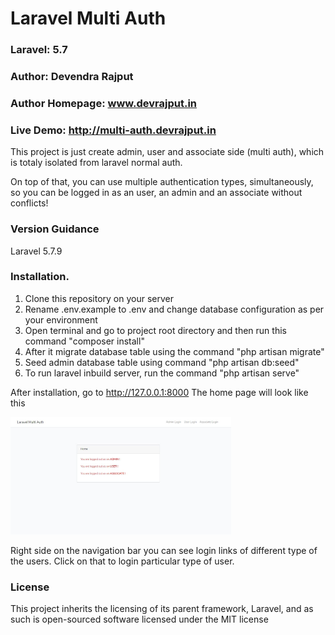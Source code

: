 # Laravel Multi Auth

### Laravel: 5.7

### Author: Devendra Rajput

### Author Homepage: www.devrajput.in

### Live Demo: http://multi-auth.devrajput.in

This project is just create admin, user and associate side (multi auth), which is totaly isolated from laravel normal auth.

On top of that, you can use multiple authentication types, simultaneously, so you can be logged in as an user, an admin and an associate without conflicts!

### Version Guidance

Laravel 5.7.9

### Installation.

1. Clone this repository on your server
2. Rename .env.example to .env and change database configuration as per your environment
3. Open terminal and go to project root directory and then run this command "composer install"
4. After it migrate  database table using the command "php artisan migrate"
5. Seed admin database table using command "php artisan db:seed"
6. To run laravel inbuild server, run the command "php artisan serve"

After installation, go to http://127.0.0.1:8000
The home page will look like this

<img src="public/images/multi-auth.JPG" width="70%">

Right side on the navigation bar you can see login links of different type of the users. Click on that to login particular type of user.


### License
This project inherits the licensing of its parent framework, Laravel, and as such is open-sourced software licensed under the MIT license
